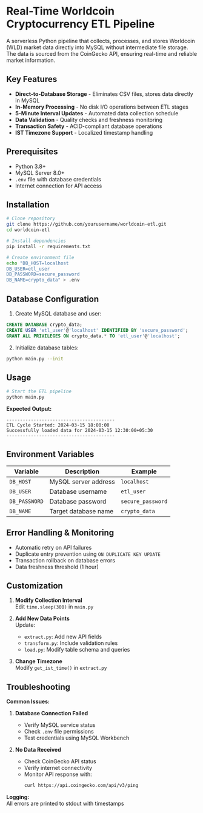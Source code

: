 # Real-Time Worldcoin Cryptocurrency ETL Pipeline

A serverless Python pipeline that collects, processes, and stores Worldcoin (WLD) market data directly into MySQL without intermediate file storage. The data is sourced from the CoinGecko API, ensuring real-time and reliable market information.

## Key Features
- **Direct-to-Database Storage** - Eliminates CSV files, stores data directly in MySQL
- **In-Memory Processing** - No disk I/O operations between ETL stages
- **5-Minute Interval Updates** - Automated data collection schedule
- **Data Validation** - Quality checks and freshness monitoring
- **Transaction Safety** - ACID-compliant database operations
- **IST Timezone Support** - Localized timestamp handling

## Prerequisites
- Python 3.8+
- MySQL Server 8.0+
- `.env` file with database credentials
- Internet connection for API access

## Installation
```bash
# Clone repository
git clone https://github.com/yourusername/worldcoin-etl.git
cd worldcoin-etl

# Install dependencies
pip install -r requirements.txt

# Create environment file
echo "DB_HOST=localhost
DB_USER=etl_user
DB_PASSWORD=secure_password
DB_NAME=crypto_data" > .env
```

## Database Configuration
1. Create MySQL database and user:
```sql
CREATE DATABASE crypto_data;
CREATE USER 'etl_user'@'localhost' IDENTIFIED BY 'secure_password';
GRANT ALL PRIVILEGES ON crypto_data.* TO 'etl_user'@'localhost';
```

2. Initialize database tables:
```bash
python main.py --init
```

## Usage
```bash
# Start the ETL pipeline
python main.py
```

**Expected Output:**
```
----------------------------------------
ETL Cycle Started: 2024-03-15 18:00:00
Successfully loaded data for 2024-03-15 12:30:00+05:30
----------------------------------------
```

## Environment Variables
| Variable       | Description           | Example           |
|----------------|-----------------------|-------------------|
| `DB_HOST`      | MySQL server address  | `localhost`       |
| `DB_USER`      | Database username     | `etl_user`        |
| `DB_PASSWORD`  | Database password     | `secure_password` |
| `DB_NAME`      | Target database name  | `crypto_data`     |

## Error Handling & Monitoring
- Automatic retry on API failures
- Duplicate entry prevention using `ON DUPLICATE KEY UPDATE`
- Transaction rollback on database errors
- Data freshness threshold (1 hour)

## Customization
1. **Modify Collection Interval**  
   Edit `time.sleep(300)` in `main.py`

2. **Add New Data Points**  
   Update:
   - `extract.py`: Add new API fields
   - `transform.py`: Include validation rules
   - `load.py`: Modify table schema and queries

3. **Change Timezone**  
   Modify `get_ist_time()` in `extract.py`

## Troubleshooting
**Common Issues:**
1. **Database Connection Failed**  
   - Verify MySQL service status
   - Check `.env` file permissions
   - Test credentials using MySQL Workbench

2. **No Data Received**  
   - Check CoinGecko API status
   - Verify internet connectivity
   - Monitor API response with:
     ```bash
     curl https://api.coingecko.com/api/v3/ping
     ```

**Logging:**  
All errors are printed to stdout with timestamps


